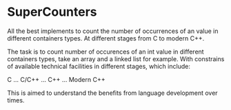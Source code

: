 # SuperCounters
All the best implements to count the number of occurrences of an value in different containers types. At different stages from C to modern C++.

The task is to count number of occurences of an int value in different containers types, take an array and a linked list for example.
With constrains of available technical facilities in different stages, which include:

C ... C/C++  ... C++ ... Modern C++

This is aimed to understand the benefits from language development over times. 
